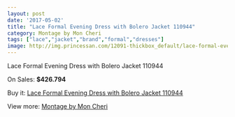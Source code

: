 ```yaml
---
layout: post
date: '2017-05-02'
title: "Lace Formal Evening Dress with Bolero Jacket 110944"
category: Montage by Mon Cheri
tags: ["lace","jacket","brand","formal","dresses"]
image: http://img.princessan.com/12091-thickbox_default/lace-formal-evening-dress-with-bolero-jacket-110944.jpg
---
```

Lace Formal Evening Dress with Bolero Jacket 110944

On Sales: **$426.794**
<a href="https://www.princessan.com/en/montage-by-mon-cheri/5694-lace-formal-evening-dress-with-bolero-jacket-110944.html"><amp-img layout="responsive" width="600" height="600" src="//img.princessan.com/12091-thickbox_default/lace-formal-evening-dress-with-bolero-jacket-110944.jpg" alt="Lace Formal Evening Dress with Bolero Jacket 110944 0" /></a>

Buy it: [Lace Formal Evening Dress with Bolero Jacket 110944](https://www.princessan.com/en/montage-by-mon-cheri/5694-lace-formal-evening-dress-with-bolero-jacket-110944.html "Lace Formal Evening Dress with Bolero Jacket 110944")

View more: [Montage by Mon Cheri](https://www.princessan.com/en/45-montage-by-mon-cheri "Montage by Mon Cheri")
